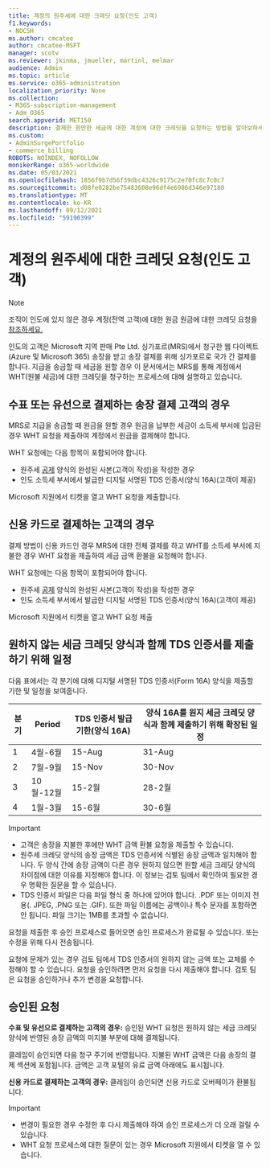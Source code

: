 ```yaml
---
title: 계정의 원주세에 대한 크레딧 요청(인도 고객)
f1.keywords:
- NOCSH
ms.author: cmcatee
author: cmcatee-MSFT
manager: scotv
ms.reviewer: jkinma, jmueller, martinl, melmar
audience: Admin
ms.topic: article
ms.service: o365-administration
localization_priority: None
ms.collection:
- M365-subscription-management
- Adm_O365
search.appverid: MET150
description: 결제한 원만한 세금에 대한 계정에 대한 크레딧을 요청하는 방법을 알아보하세요. 이 문서는 인도 고객에게만 적용됩니다.
ms.custom:
- AdminSurgePortfolio
- commerce_billing
ROBOTS: NOINDEX, NOFOLLOW
monikerRange: o365-worldwide
ms.date: 05/03/2021
ms.openlocfilehash: 1856f9b7d56f39dbc4326c9175c2e70fc8c7c0c7
ms.sourcegitcommit: d08fe0282be75483608e96df4e6986d346e97180
ms.translationtype: MT
ms.contentlocale: ko-KR
ms.lasthandoff: 09/12/2021
ms.locfileid: "59190399"
---
```

# <a name="request-a-credit-for-withholding-tax-on-your-account-india-customers"></a>계정의 원주세에 대한 크레딧 요청(인도 고객)

> [!NOTE]
>
> 조직이 인도에 있지 않은 경우 계정(전역 고객)에 대한 원금 원금에 대한 크레딧 요청을 [참조하세요.](withholding-tax-credit-global.md)

인도의 고객은 Microsoft 지역 판매 Pte Ltd. 싱가포르(MRS)에서 청구한 웹 다이렉트(Azure 및 Microsoft 365) 송장을 받고 송장 결제를 위해 싱가포르로 국가 간 결제를 합니다. 지급을 송금할 때 세금을 원할 경우 이 문서에서는 MRS를 통해 계정에서 WHT(원불 세금)에 대한 크레딧을 청구하는 프로세스에 대해 설명하고 있습니다.

## <a name="for-invoice-pay-customers-who-pay-by-check-or-wire"></a>수표 또는 유선으로 결제하는 송장 결제 고객의 경우

MRS로 지급을 송금할 때 원금을 원할 경우 원금을 납부한 세금이 소득세 부서에 입금된 경우 WHT 요청을 제출하여 계정에서 원금을 결제해야 합니다.

WHT 요청에는 다음 항목이 포함되어야 합니다.

- 원주세 [공제](https://download.microsoft.com/download/a/2/a/a2a35969-2d54-4faa-ba41-6a50525eba70/WHT%20Credit%20Form%20-%20India.docx) 양식의 완성된 사본(고객이 작성)을 작성한 경우
- 인도 소득세 부서에서 발급한 디지털 서명된 TDS 인증서(양식 16A)(고객이 제공)

Microsoft 지원에서 티켓을 열고 WHT 요청을 제출합니다.

## <a name="for-customers-who-pay-by-credit-card"></a>신용 카드로 결제하는 고객의 경우

결제 방법이 신용 카드인 경우 MRS에 대한 전체 결제를 하고 WHT를 소득세 부서에 지불한 경우 WHT 요청을 제출하여 세금 금액 환불을 요청해야 합니다.

WHT 요청에는 다음 항목이 포함되어야 합니다.

- 원주세 [공제](https://download.microsoft.com/download/a/2/a/a2a35969-2d54-4faa-ba41-6a50525eba70/WHT%20Credit%20Form%20-%20India.docx) 양식의 완성된 사본(고객이 작성)을 작성한 경우
- 인도 소득세 부서에서 발급한 디지털 서명된 TDS 인증서(양식 16A)(고객이 제공)

Microsoft 지원에서 티켓을 열고 WHT 요청 제출

## <a name="timelines-to-submit-the-tds-certificate-together-with-the-withholding-tax-credit-form"></a>원하지 않는 세금 크레딧 양식과 함께 TDS 인증서를 제출하기 위해 일정

다음 표에서는 각 분기에 대해 디지털 서명된 TDS 인증서(Form 16A) 양식을 제출할 기한 및 일정을 보여줍니다.

| 분기 | Period | TDS 인증서 발급 기한(양식 16A) | 양식 16A를 원지 세금 크레딧 양식과 함께 제출하기 위해 확장된 일정 |
|-|-|-|-|
| 1 | 4월-6월 | 15-Aug | 31-Aug |
| 2 | 7월-9월 | 15-Nov | 30-Nov |
| 3  | 10월-12월 | 15-2월 | 28-2월 |
| 4  | 1월-3월 | 15-6월 | 30-6월 |

> [!IMPORTANT]
>
> - 고객은 송장을 지불한 후에만 WHT 금액 환불 요청을 제출할 수 있습니다.
> - 원주세 크레딧 양식의 송장 금액은 TDS 인증서에 식별된 송장 금액과 일치해야 합니다. 두 양식 간에 송장 금액이 다른 경우 원하지 않으면 원할 세금 크레딧 양식의 차이점에 대한 이유를 지정해야 합니다. 이 정보는 검토 팀에서 확인하여 필요한 경우 명확한 질문을 할 수 있습니다.
> - TDS 인증서 파일은 다음 파일 형식 중 하나에 있어야 합니다. .PDF 또는 이미지 전용(. JPEG, .PNG 또는 .GIF). 또한 파일 이름에는 공백이나 특수 문자를 포함하면 안 됩니다. 파일 크기는 1MB를 초과할 수 없습니다.

요청을 제출한 후 승인 프로세스로 들어오면 승인 프로세스가 완료될 수 있습니다. 또는 수정을 위해 다시 전송됩니다.

요청에 문제가 있는 경우 검토 팀에서 TDS 인증서의 원하지 않는 금액 또는 교체를 수정해야 할 수 있습니다. 요청을 승인하려면 먼저 요청을 다시 제출해야 합니다. 검토 팀은 요청을 승인하거나 추가 변경을 요청합니다.

## <a name="approved-requests"></a>승인된 요청

**수표 및 유선으로 결제하는 고객의 경우:** 승인된 WHT 요청은 원하지 않는 세금 크레딧 양식에 반영된 송장 금액의 미지불 부분에 대해 결제됩니다.

클레임이 승인되면 다음 청구 주기에 반영됩니다. 지불된 WHT 금액은 다음 송장의 결제 섹션에 포함됩니다. 금액은 고객 포털의 유료 금액 아래에도 표시됩니다.

**신용 카드로 결제하는 고객의 경우:** 클레임이 승인되면 신용 카드로 오버페이가 환불됩니다.

> [!IMPORTANT]
>
> - 변경이 필요한 경우 수정한 후 다시 제출해야 하여 승인 프로세스가 더 오래 걸릴 수 있습니다.
> - WHT 요청 프로세스에 대한 질문이 있는 경우 Microsoft 지원에서 티켓을 열 수 있습니다.

